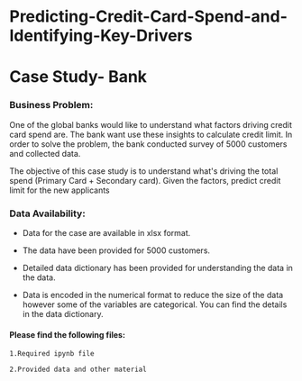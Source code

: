 # Predicting-Credit-Card-Spend-and-Identifying-Key-Drivers
# Case Study- Bank

### Business Problem:
One of the global banks would like to understand what factors driving credit card spend are. The bank want use these insights to calculate credit limit. In order to solve the problem, the bank conducted survey of 5000 customers and collected data.

The objective of this case study is to understand what's driving the total spend (Primary Card + Secondary card). Given the factors, predict credit limit for the new applicants

### Data Availability:
* Data for the case are available in xlsx format.

* The data have been provided for 5000 customers.

* Detailed data dictionary has been provided for understanding the data in the data.

* Data is encoded in the numerical format to reduce the size of the data however some of the variables are categorical. You can find the details in the data dictionary.

#### Please find the following files:
```
1.Required ipynb file

2.Provided data and other material
```
